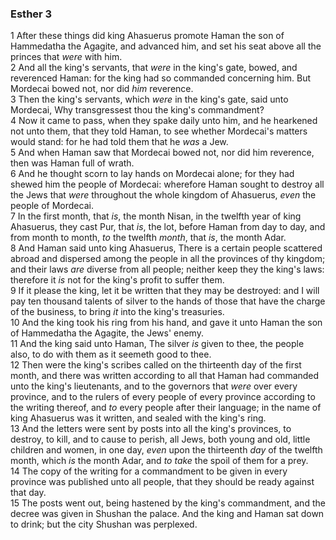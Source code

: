 ### Esther 3

1 After these things did king Ahasuerus promote Haman the son of Hammedatha the Agagite, and advanced him, and set his seat above all the princes that *were* with him.  
2 And all the king's servants, that *were* in the king's gate, bowed, and reverenced Haman: for the king had so commanded concerning him. But Mordecai bowed not, nor did *him* reverence.  
3 Then the king's servants, which *were* in the king's gate, said unto Mordecai, Why transgressest thou the king's commandment?  
4 Now it came to pass, when they spake daily unto him, and he hearkened not unto them, that they told Haman, to see whether Mordecai's matters would stand: for he had told them that he *was* a Jew.  
5 And when Haman saw that Mordecai bowed not, nor did him reverence, then was Haman full of wrath.  
6 And he thought scorn to lay hands on Mordecai alone; for they had shewed him the people of Mordecai: wherefore Haman sought to destroy all the Jews that *were* throughout the whole kingdom of Ahasuerus, *even* the people of Mordecai.  
7 In the first month, that *is*, the month Nisan, in the twelfth year of king Ahasuerus, they cast Pur, that *is*, the lot, before Haman from day to day, and from month to month, *to* the twelfth *month*, that *is*, the month Adar.  
8 And Haman said unto king Ahasuerus, There is a certain people scattered abroad and dispersed among the people in all the provinces of thy kingdom; and their laws *are* diverse from all people; neither keep they the king's laws: therefore it *is* not for the king's profit to suffer them.  
9 If it please the king, let it be written that they may be destroyed: and I will pay ten thousand talents of silver to the hands of those that have the charge of the business, to bring *it* into the king's treasuries.  
10 And the king took his ring from his hand, and gave it unto Haman the son of Hammedatha the Agagite, the Jews' enemy.  
11 And the king said unto Haman, The silver *is* given to thee, the people also, to do with them as it seemeth good to thee.  
12 Then were the king's scribes called on the thirteenth day of the first month, and there was written according to all that Haman had commanded unto the king's lieutenants, and to the governors that *were* over every province, and to the rulers of every people of every province according to the writing thereof, and *to* every people after their language; in the name of king Ahasuerus was it written, and sealed with the king's ring.  
13 And the letters were sent by posts into all the king's provinces, to destroy, to kill, and to cause to perish, all Jews, both young and old, little children and women, in one day, *even* upon the thirteenth *day* of the twelfth month, which *is* the month Adar, and *to take* the spoil of them for a prey.  
14 The copy of the writing for a commandment to be given in every province was published unto all people, that they should be ready against that day.  
15 The posts went out, being hastened by the king's commandment, and the decree was given in Shushan the palace. And the king and Haman sat down to drink; but the city Shushan was perplexed.  
